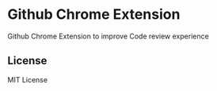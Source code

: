 Github Chrome Extension
=======================

Github Chrome Extension to improve Code review experience


License
-------
MIT License
